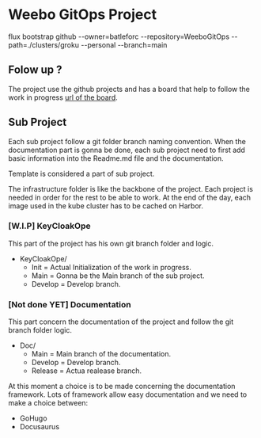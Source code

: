 # Weebo GitOps Project

flux bootstrap github --owner=batleforc --repository=WeeboGitOps --path=./clusters/groku --personal --branch=main

## Folow up ?

The project use the github projects and has a board that help to follow the work in progress [url of the board](https://github.com/batleforc/WeeboGitOps/projects/1).

## Sub Project

Each sub project follow a git folder branch naming convention. When the documentation part is gonna be done, each sub project need to first add basic information into the Readme.md file and the documentation.

Template is considered a part of sub project.

The infrastructure folder is like the backbone of the project. Each project is needed in order for the rest to be able to work. At the end of the day, each image used in the kube cluster has to be cached on Harbor.

### [W.I.P] KeyCloakOpe

This part of the project has his own git branch folder and logic.

- KeyCloakOpe/
  - Init = Actual Initialization of the work in progress.
  - Main = Gonna be the Main branch of the sub project.
  - Develop = Develop branch.

### [Not done YET] Documentation

This part concern the documentation of the project and follow the git branch folder logic.

- Doc/
  - Main = Main branch of the documentation.
  - Develop = Develop branch.
  - Release = Actua realease branch.

At this moment a choice is to be made concerning the documentation framework.
Lots of framework allow easy documentation and we need to make a choice between:

- GoHugo
- Docusaurus
